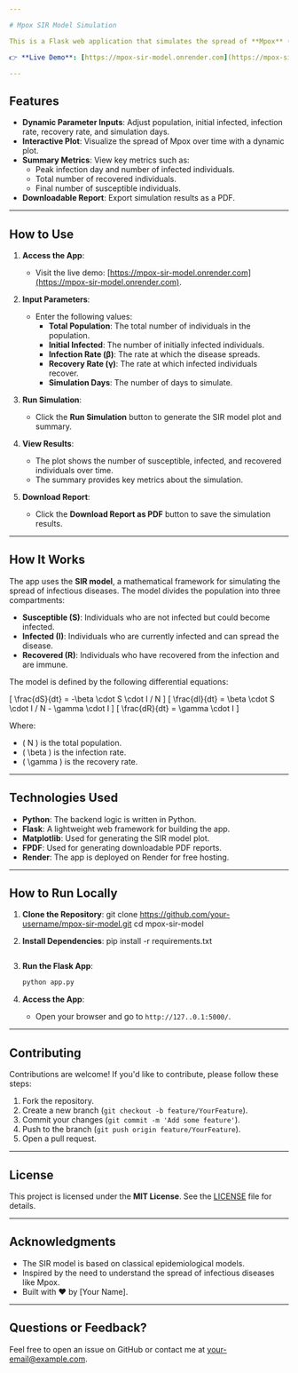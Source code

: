 ```yaml
---

# Mpox SIR Model Simulation

This is a Flask web application that simulates the spread of **Mpox** (formerly Monkeypox) using the **SIR (Susceptible-Infected-Recovered) model**. The app allows users to input parameters and visualize how the disease spreads over time.

👉 **Live Demo**: [https://mpox-sir-model.onrender.com](https://mpox-sir-model.onrender.com)

---
```


## Features

- **Dynamic Parameter Inputs**: Adjust population, initial infected, infection rate, recovery rate, and simulation days.
- **Interactive Plot**: Visualize the spread of Mpox over time with a dynamic plot.
- **Summary Metrics**: View key metrics such as:
  - Peak infection day and number of infected individuals.
  - Total number of recovered individuals.
  - Final number of susceptible individuals.
- **Downloadable Report**: Export simulation results as a PDF.

---

## How to Use

1. **Access the App**:
   - Visit the live demo: [https://mpox-sir-model.onrender.com](https://mpox-sir-model.onrender.com).

2. **Input Parameters**:
   - Enter the following values:
     - **Total Population**: The total number of individuals in the population.
     - **Initial Infected**: The number of initially infected individuals.
     - **Infection Rate (β)**: The rate at which the disease spreads.
     - **Recovery Rate (γ)**: The rate at which infected individuals recover.
     - **Simulation Days**: The number of days to simulate.

3. **Run Simulation**:
   - Click the **Run Simulation** button to generate the SIR model plot and summary.

4. **View Results**:
   - The plot shows the number of susceptible, infected, and recovered individuals over time.
   - The summary provides key metrics about the simulation.

5. **Download Report**:
   - Click the **Download Report as PDF** button to save the simulation results.

---

## How It Works

The app uses the **SIR model**, a mathematical framework for simulating the spread of infectious diseases. The model divides the population into three compartments:

- **Susceptible (S)**: Individuals who are not infected but could become infected.
- **Infected (I)**: Individuals who are currently infected and can spread the disease.
- **Recovered (R)**: Individuals who have recovered from the infection and are immune.

The model is defined by the following differential equations:

\[
\frac{dS}{dt} = -\beta \cdot S \cdot I / N
\]
\[
\frac{dI}{dt} = \beta \cdot S \cdot I / N - \gamma \cdot I
\]
\[
\frac{dR}{dt} = \gamma \cdot I
\]

Where:
- \( N \) is the total population.
- \( \beta \) is the infection rate.
- \( \gamma \) is the recovery rate.

---

## Technologies Used

- **Python**: The backend logic is written in Python.
- **Flask**: A lightweight web framework for building the app.
- **Matplotlib**: Used for generating the SIR model plot.
- **FPDF**: Used for generating downloadable PDF reports.
- **Render**: The app is deployed on Render for free hosting.

---

## How to Run Locally

1. **Clone the Repository**:
   git clone https://github.com/your-username/mpox-sir-model.git
   cd mpox-sir-model
   

2. **Install Dependencies**:
   pip install -r requirements.txt
   ```

3. **Run the Flask App**:
   ```bash
   python app.py
   ```

4. **Access the App**:
   - Open your browser and go to `http://127..0.1:5000/`.

---

## Contributing

Contributions are welcome! If you'd like to contribute, please follow these steps:

1. Fork the repository.
2. Create a new branch (`git checkout -b feature/YourFeature`).
3. Commit your changes (`git commit -m 'Add some feature'`).
4. Push to the branch (`git push origin feature/YourFeature`).
5. Open a pull request.

---

## License

This project is licensed under the **MIT License**. See the [LICENSE](LICENSE) file for details.

---

## Acknowledgments

- The SIR model is based on classical epidemiological models.
- Inspired by the need to understand the spread of infectious diseases like Mpox.
- Built with ❤️ by [Your Name].

---

## Questions or Feedback?

Feel free to open an issue on GitHub or contact me at [your-email@example.com](mailto:your-email@example.com).

```

